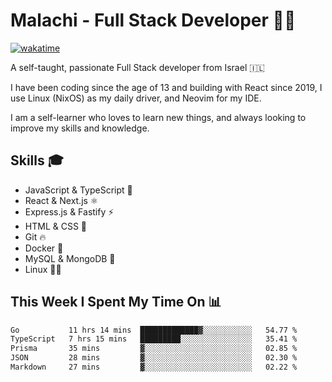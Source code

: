 # Malachi - Full Stack Developer 🚀🔥
[![wakatime](https://wakatime.com/badge/user/112ec769-e669-4b78-a46f-cf4343930741.svg)](https://wakatime.com/@112ec769-e669-4b78-a46f-cf4343930741)

A self-taught, passionate Full Stack developer from Israel 🇮🇱

I have been coding since the age of 13 and building with React since 2019, I use Linux (NixOS) as my daily driver, and Neovim for my IDE.

I am a self-learner who loves to learn new things, and always looking to improve my skills and knowledge.

## Skills 🎓
- JavaScript & TypeScript 💎
- React & Next.js ⚛️
- Express.js & Fastify ⚡️
- HTML & CSS 🎨
- Git 🔥
- Docker 🐳
- MySQL & MongoDB 💾
- Linux 👨‍💻

## This Week I Spent My Time On 📊
<!--START_SECTION:waka-->

```txt
Go           11 hrs 14 mins  █████████████▓░░░░░░░░░░░   54.77 %
TypeScript   7 hrs 15 mins   █████████░░░░░░░░░░░░░░░░   35.41 %
Prisma       35 mins         ▓░░░░░░░░░░░░░░░░░░░░░░░░   02.85 %
JSON         28 mins         ▓░░░░░░░░░░░░░░░░░░░░░░░░   02.30 %
Markdown     27 mins         ▓░░░░░░░░░░░░░░░░░░░░░░░░   02.22 %
```

<!--END_SECTION:waka-->
